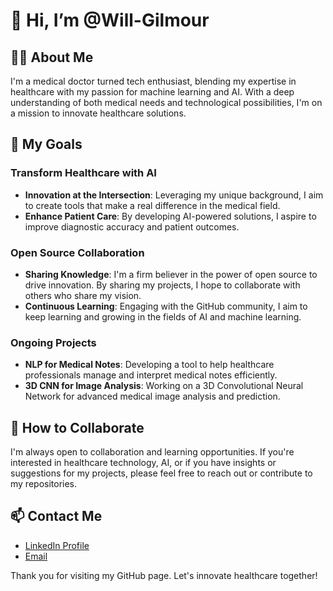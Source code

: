 # 👋 Hi, I’m @Will-Gilmour
## 👨‍⚕️ About Me

I'm a medical doctor turned tech enthusiast, blending my expertise in healthcare with my passion for machine learning and AI. With a deep understanding of both medical needs and technological possibilities, I'm on a mission to innovate healthcare solutions.

## 🎯 My Goals

### Transform Healthcare with AI
- **Innovation at the Intersection**: Leveraging my unique background, I aim to create tools that make a real difference in the medical field.
- **Enhance Patient Care**: By developing AI-powered solutions, I aspire to improve diagnostic accuracy and patient outcomes.

### Open Source Collaboration
- **Sharing Knowledge**: I'm a firm believer in the power of open source to drive innovation. By sharing my projects, I hope to collaborate with others who share my vision.
- **Continuous Learning**: Engaging with the GitHub community, I aim to keep learning and growing in the fields of AI and machine learning.

### Ongoing Projects
- **NLP for Medical Notes**: Developing a tool to help healthcare professionals manage and interpret medical notes efficiently.
- **3D CNN for Image Analysis**: Working on a 3D Convolutional Neural Network for advanced medical image analysis and prediction.

## 🤝 How to Collaborate
I'm always open to collaboration and learning opportunities. If you're interested in healthcare technology, AI, or if you have insights or suggestions for my projects, please feel free to reach out or contribute to my repositories.

## 📫 Contact Me
- [LinkedIn Profile]((https://www.linkedin.com/in/will-gilmour-bb873a191/))
- [Email](mailto:wiliam-gilmour@outlook.com)

Thank you for visiting my GitHub page. Let's innovate healthcare together!

